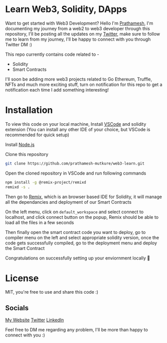 # Learn Web3, Solidity, DApps

Want to get started with Web3 Development? Hello I'm [Prathamesh](https://www.prathamesh.co/), I'm documenting my journey from a web2 to web3 developer through this repository, I'll be posting all the updates on my [Twitter](https://twitter.com/Prathamesh_M009), make sure to follow me to learn from my journey, I'll be happy to connect with you through Twitter DM :)

This repo currently contains code related to -

- Solidity
- Smart Contracts

I'll soon be adding more web3 projects related to Go Ethereum, Truffle, NFTs and much more exciting stuff, turn on notification for this repo to get a notification each time I add something interesting!

# Installation

To view this code on your local machine, Install [VSCode]() and solidity extension (You can install any other IDE of your choice, but VSCode is recommended for quick setup)

Install [Node.js](https://nodejs.org/en/)

Clone this repository

```sh
git clone https://github.com/prathamesh-mutkure/web3-learn.git
```

Open the cloned repository in VSCode and run following commands

```sh
npm install -g @remix-project/remixd
remixd -s .
```

Then go to [Remix](https://remix.ethereum.org/), which is an browser based IDE for Solidity, it will manage all the dependancies and deployment of our Smart Contracts

On the left menu, click on `default_workspace` and select connect to localhost, and click connect button on the popup, Remix should be able to load all the files in a few seconds

Then finally open the smart contract code you want to deploy, go to compiler menu on the left and select appropriate solidity version, once the code gets successfully compiled, go to the deployment menu and deploy the Smart Contract

Congratulations on successfully setting up your enviornment locally 🥳

# License

MIT, you're free to use and share this code :)

## Socials

[My Website](https://www.prathamesh.co/)
[Twitter](https://twitter.com/Prathamesh_M009)
[LinkedIn](https://www.linkedin.com/in/prathamesh-mutkure/)

Feel free to DM me regarding any problem, I'll be more than happy to connect with you :)
